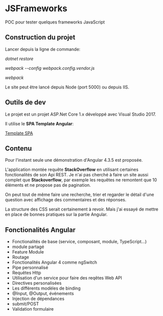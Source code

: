 
# JSFrameworks
POC pour tester quelques frameworks JavaScript

## Construction du projet
Lancer depuis la ligne de commande:

*dotnet restore*

*webpack --config webpack.config.vendor.js*

*webpack*


Le site peut être lancé depuis Node (port 5000) ou depuis IIS.

## Outils de dev
Le projet est un projet ASP.Net Core 1.x développé avec Visual Studio 2017.

Il utilise le **SPA Template Angular**:

[Template SPA](https://github.com/aspnet/JavaScriptServices)


## Contenu
Pour l'instant seule une démonstration d'Angular 4.3.5 est proposée.

L'application montée requête **StackOverflow** en utilisant certaines fonctionalités de son Api REST. Je n'ai pas cherché à faire un site
aussi complet que **Stackoverflow**, par exemple les requêtes ne remontent que 10 éléments et ne propose pas de pagination.

On peut tout de même faire une recherche, trier et regarder le détail d'une question avec affichage des commentaires et des réponses.

La structure des CSS serait certainement à revoir. Mais j'ai essayé de mettre en place de bonnes pratiques sur la partie Angular.

## Fonctionalités Angular

* Fonctionalités de base (service, composant, module, TypeScript...)
* module partagé
* Feature Module
* Routage
* Fonctionalités Angular 4 comme ngSwitch
* Pipe personnalisé
* Requêtes Http
* Utilisation d'un service pour faire des reqêtes Web API
* Directives personalisées
* Les différents modèles de binding
* @Input, @Output, événements
* Injection de dépendances
* submit/POST
* Validation formulaire
